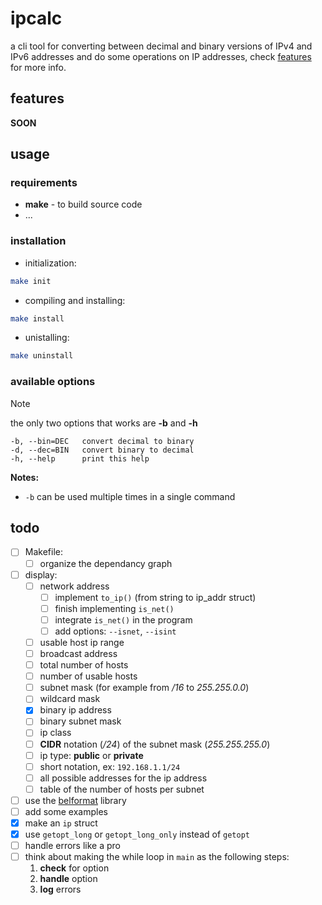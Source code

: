 # ipcalc

a cli tool for converting between decimal and binary versions of IPv4 and IPv6 addresses
and do some operations on IP addresses, check [features](#features) for more info.

## features
**SOON**

## usage

### requirements

* **make** - to build source code
* ...


### installation

* initialization:
```sh
make init
```

* compiling and installing:
```sh
make install
```

* unistalling:
```sh
make uninstall
```


### available options

> [!NOTE]
> the only two options that works are **-b** and **-h**

```
-b,	--bin=DEC	convert decimal to binary
-d,	--dec=BIN	convert binary to decimal
-h,	--help		print this help
```

**Notes:**
* `-b` can be used multiple times in a single command


## todo

- [ ] Makefile:
	- [ ] organize the dependancy graph
- [ ] display:
    - [ ] network address
		- [ ] implement `to_ip()` (from string to ip_addr struct)
		- [ ] finish implementing `is_net()`
		- [ ] integrate `is_net()` in the program
		- [ ] add options: `--isnet`, `--isint`
    - [ ] usable host ip range
    - [ ] broadcast address
    - [ ] total number of hosts
    - [ ] number of usable hosts
    - [ ] subnet mask (for example from */16* to *255.255.0.0*)
    - [ ] wildcard mask
    - [X] binary ip address
    - [ ] binary subnet mask
    - [ ] ip class
    - [ ] **CIDR** notation (*/24*) of the subnet mask (*255.255.255.0*)
    - [ ] ip type: **public** or **private**
    - [ ] short notation, ex: `192.168.1.1/24`
    - [ ] all possible addresses for the ip address
    - [ ] table of the number of hosts per subnet
- [ ] use the [belformat](https://github.com/Artiom-Astashonak/belformat) library
- [ ] add some examples
- [X] make an `ip` struct
- [X] use `getopt_long` or `getopt_long_only` instead of `getopt`
- [ ] handle errors like a pro
- [ ] think about making the while loop in `main` as the following steps:
	1. **check** for option
	2. **handle** option
	3. **log** errors

